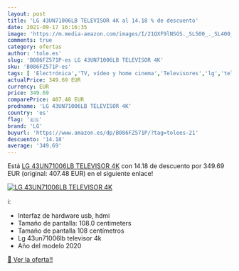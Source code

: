 ```yaml
---
layout: post
title: 'LG 43UN71006LB TELEVISOR 4K al 14.18 % de descuento'
date: 2021-09-17 16:16:35
image: 'https://m.media-amazon.com/images/I/21QXF9lNSGS._SL500_._SL400_.jpg'
comments: true
category: ofertas
author: 'tole.es'
slug: 'B086FZ571P-es LG 43UN71006LB TELEVISOR 4K'
sku: 'B086FZ571P-es'
tags: [ 'Electrónica','TV, vídeo y home cinema','Televisores','lg','televisor', ]
actualPrice: 349.69 EUR
currency: EUR
price: 349.69
comparePrice: 407.48 EUR
prodname: 'LG 43UN71006LB TELEVISOR 4K'
country: 'es'
flag: '🇪🇸'
brand: 'LG'
buyurl: 'https://www.amazon.es/dp/B086FZ571P/?tag=tolees-21'
descuento: '14.18'
average: '349.69'
---
```


Está [LG 43UN71006LB TELEVISOR 4K](https://www.amazon.es/dp/B086FZ571P/?tag=tolees-21) con 14.18 de descuento por 349.69 EUR (original: 407.48 EUR) en el siguiente enlace!

[![LG 43UN71006LB TELEVISOR 4K](https://m.media-amazon.com/images/I/21QXF9lNSGS._SL500_._SL400_.jpg)](https://www.amazon.es/dp/B086FZ571P/?tag=tolees-21)

ℹ️:

- Interfaz de hardware usb, hdmi
- Tamaño de pantalla: 108.0 centimeters
- Tamaño de pantalla 108 centímetros
- Lg 43un71006lb televisor 4k
- Año del modelo 2020

[🛒 Ver la oferta!!](https://www.amazon.es/dp/B086FZ571P/?tag=tolees-21)
